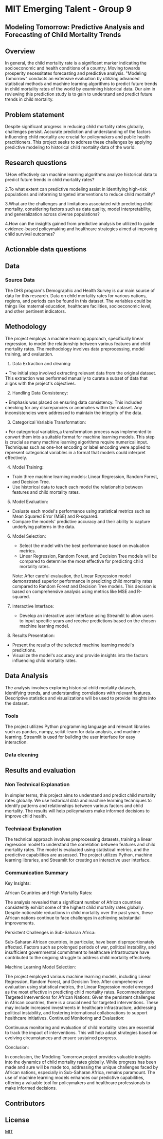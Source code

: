 # MIT Emerging Talent - Group 9

## Modeling Tomorrow: Predictive Analysis and  Forecasting of Child Mortality Trends

## Overview
<!-- your comment -->
In general, the child mortality rate is a significant marker indicating the socioeconomic and health conditions of a country. Moving towards prosperity necessitates forecasting and predictive analysis. "Modeling Tomorrow" conducts an extensive evaluation by utilizing advanced statistical methods and machine learning algorithms to predict future trends in child mortality rates of the world by examining historical data. Our aim in reviewing this prediction study is to gain to understand and predict future trends in child mortality.

## Problem statement
<!-- your comment Please follow the link to read full [problem statement](). -->
Despite significant progress in reducing child mortality rates globally, challenges persist. Accurate prediction and understanding of the factors influencing child mortality are crucial for policymakers and public health practitioners. This project seeks to address these challenges by applying predictive modeling to historical child mortality data of the world.

## Research questions
<!-- your comment -->
1.How effectively can machine learning algorithms analyze historical data to predict future trends in child mortality rates?

2.To what extent can predictive modeling assist in identifying high-risk populations and informing targeted interventions to reduce child mortality?

3.What are the challenges and limitations associated with predicting child mortality, considering factors such as data quality, model interpretability, and generalization across diverse populations?

4.How can the insights gained from predictive analysis be utilized to guide evidence-based policymaking and healthcare strategies aimed at improving child survival outcomes?
## Actionable data questions
<!-- your comment -->


## Data 
<!-- your comment -->


### Source Data 
<!-- your comment -->
The DHS program's Demographic and Health Survey is our main source of data for this research. Data on child mortality rates for various nations, regions, and periods can be found in this dataset. The variables could be things like maternal education, healthcare facilities, socioeconomic level, and other pertinent indicators. 


## Methodology
<!-- your comment -->
The project employs a machine learning approach, specifically linear regression, to model the relationship between various features and child mortality rates. The methodology involves data preprocessing, model training, and evaluation.
1.	Data Extraction and cleaning:

•	The initial step involved extracting relevant data from the original dataset. This extraction was performed manually to curate a subset of data that aligns with the project's objectives.

2.	Handling Data Consistency:

•	Emphasis was placed on ensuring data consistency. This included checking for any discrepancies or anomalies within the dataset. Any inconsistencies were addressed to maintain the integrity of the data.

3.	Categorical Variable Transformation:

  •	For categorical variables,a transformation process was implemented to convert them into a suitable format for machine learning models. This step is crucial as many machine learning algorithms require numerical input. Techniques such as one-hot encoding or label encoding were applied to represent categorical variables in a format that models could interpret effectively.

4.	Model Training:
   - Train three machine learning models: Linear Regression, Random Forest, and Decision Tree.
   - Use historical data to teach each model the relationship between features and child mortality rates.
5.   Model Evaluation:
   - Evaluate each model's performance using statistical metrics such as Mean Squared Error (MSE) and R-squared.
   - Compare the models' predictive accuracy and their ability to capture underlying patterns in the data.
6. Model Selection:
   - Select the model with the best performance based on evaluation metrics.
   - Linear Regression, Random Forest, and Decision Tree models will be compared to determine the most effective for predicting child mortality rates.

   Note: After careful evaluation, the Linear Regression model demonstrated superior performance in predicting child mortality rates compared to Random Forest and Decision Tree models. This decision is based on comprehensive analysis using metrics like MSE and R-squared.
7. Interactive Interface:
   - Develop an interactive user interface using Streamlit to allow users to input specific years and receive predictions based on the chosen machine learning model.
8.  Results Presentation:
   - Present the results of the selected machine learning model's predictions.
   - Visualize the model's accuracy and provide insights into the factors influencing child mortality rates.

  

## Data Analysis
<!-- your comment -->
The analysis involves exploring historical child mortality datasets, identifying trends, and understanding correlations with relevant features. Descriptive statistics and visualizations will be used to provide insights into the dataset.

### Tools
<!-- your comment -->
The project utilizes Python programming language and relevant libraries such as pandas, numpy, scikit-learn for data analysis, and machine learning. Streamlit is used for building the user interface for easy interaction.
### Data cleaning
<!-- your comment -->

## Results and evaluation 
<!-- your comment -->


### Non Technical Explanation
<!---your comment--->
In simpler terms, this project aims to understand and predict child mortality rates globally. We use historical data and machine learning techniques to identify patterns and relationships between various factors and child mortality. The results will help policymakers make informed decisions to improve child health.
### Techniacal Explanation

The technical approach involves preprocessing datasets, training a linear regression model to understand the correlation between features and child mortality rates. The model is evaluated using statistical metrics, and the predictive capabilities are assessed. The project utilizes Python, machine learning libraries, and Streamlit for creating an interactive user interface.

### Communication Summary
Key Insights:

African Countries and High Mortality Rates:

 The analysis revealed that a significant number of African countries consistently exhibit some of the highest child mortality rates globally. Despite noticeable reductions in child mortality over the past years, these African nations continue to face challenges in achieving substantial improvements. 

Persistent Challenges in Sub-Saharan Africa: 

Sub-Saharan African countries, in particular, have been disproportionately affected. Factors such as prolonged periods of war, political instability, and insufficient governmental commitment to healthcare infrastructure have contributed to the ongoing struggle to address child mortality effectively.

Machine Learning Model Selection: 

The project employed various machine learning models, including Linear Regression, Random Forest, and Decision Tree. After comprehensive evaluation using statistical metrics, the Linear Regression model emerged as the most effective in predicting child mortality rates.
Recommendations:
Targeted Interventions for African Nations: Given the persistent challenges in African countries, there is a crucial need for targeted interventions. These may include increased investments in healthcare infrastructure, addressing political instability, and fostering international collaborations to support healthcare initiatives.
Continued Monitoring and Evaluation: 

Continuous monitoring and evaluation of child mortality rates are essential to track the impact of interventions. This will help adapt strategies based on evolving circumstances and ensure sustained progress.

Conclusion:

In conclusion, the Modeling Tomorrow project provides valuable insights into the dynamics of child mortality rates globally. While progress has been made and sure will be made too, addressing the unique challenges faced by African nations, especially in Sub-Saharan Africa, remains paramount. The use of machine learning models enhances our predictive capabilities, offering a valuable tool for policymakers and healthcare professionals to make informed decisions.


## Contributors 
<!-- your comment -->

## License

[MIT](https://choosealicense.com/licenses/mit/)
